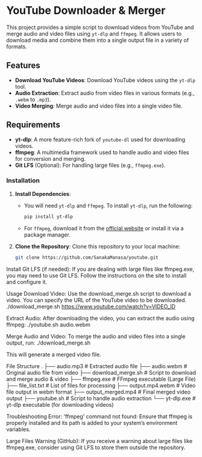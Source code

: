 # YouTube Downloader & Merger

This project provides a simple script to download videos from YouTube and merge audio and video files using `yt-dlp` and `ffmpeg`. It allows users to download media and combine them into a single output file in a variety of formats.

## Features
- **Download YouTube Videos**: Download YouTube videos using the `yt-dlp` tool.
- **Audio Extraction**: Extract audio from video files in various formats (e.g., `.webm` to `.mp3`).
- **Video Merging**: Merge audio and video files into a single video file.

## Requirements
- **yt-dlp**: A more feature-rich fork of `youtube-dl` used for downloading videos.
- **ffmpeg**: A multimedia framework used to handle audio and video files for conversion and merging.
- **Git LFS** (Optional): For handling large files (e.g., `ffmpeg.exe`).

### Installation

1. **Install Dependencies**:
   - You will need `yt-dlp` and `ffmpeg`. To install `yt-dlp`, run the following:
     ```bash
     pip install yt-dlp
     ```
   - For `ffmpeg`, download it from the [official website](https://ffmpeg.org/download.html) or install it via a package manager.

2. **Clone the Repository**:
   Clone this repository to your local machine:
   ```bash
   git clone https://github.com/SanakaManasa/youtube.git
Install Git LFS (if needed): If you are dealing with large files like ffmpeg.exe, you may need to use Git LFS. Follow the instructions on the site to install and configure it.

Usage
Download Video: Use the download_merge.sh script to download a video. You can specify the URL of the YouTube video to be downloaded.
./download_merge.sh https://www.youtube.com/watch?v=VIDEO_ID

Extract Audio: After downloading the video, you can extract the audio using ffmpeg:
./youtube.sh audio.webm

Merge Audio and Video: To merge the audio and video files into a single output, run:
./download_merge.sh

This will generate a merged video file.

File Structure
.
├── audio.mp3                # Extracted audio file
├── audio.webm               # Original audio file from video
├── download_merge.sh        # Script to download and merge audio & video
├── ffmpeg.exe               # FFmpeg executable (Large File)
├── file_list.txt            # List of files for processing
├── output.mp4.webm          # Video file output in webm format
├── output_merged.mp4        # Final merged video output
├── youtube.sh               # Script to handle audio extraction
└── yt-dlp.exe               # yt-dlp executable (for downloading videos)

Troubleshooting
Error: 'ffmpeg' command not found: Ensure that ffmpeg is properly installed and its path is added to your system’s environment variables.

Large Files Warning (GitHub): If you receive a warning about large files like ffmpeg.exe, consider using Git LFS to store them outside the repository.
